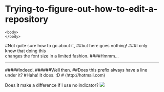 Trying-to-figure-out-how-to-edit-a-repository
=============================================
<head>
		<title> Hello World</title>
</head>

	<body>
	</body>
#Not quite sure how to go about it, 
##but here goes nothing!
###I only know that doing this <br />changes the font size in a limited fashion.
####Hmmm...
<hr />
#####Indeed.
######Well then.
##Does this prefix always have a line under it?
#Haha! It does. :D
#<Check this out!> (http://hotmail.com)

Does it make a difference if I use no indicator?
<img src="image.bmp" />
